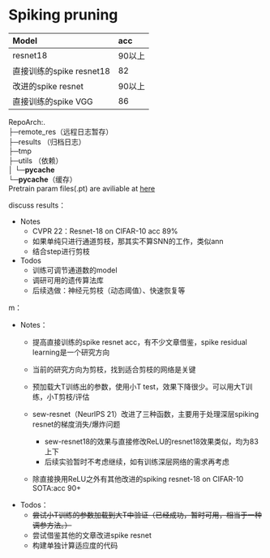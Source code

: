 # Spiking pruning
| Model                    | acc    |
| :----------------------- | :----- |
| resnet18                 | 90以上 |
| 直接训练的spike resnet18 | 82     |
| 改进的spike resnet       | 90以上 |
| 直接训练的spike VGG      | 86     |

RepoArch:.<br/>
├─remote_res（远程日志暂存）<br/>
├─results   （归档日志）<br/>
├─tmp       <br/>
├─utils     （依赖）<br/>
│  └─__pycache__<br/>
└─__pycache__（缓存）<br/>
Pretrain param files(.pt) are aviliable at <a href="https://drive.google.com/drive/folders/1aQkOARb6OVNwQGO5KQzV-QJoNhTwKm96?usp=drive_link">here</a>

discuss results：
+ Notes
  + CVPR 22：Resnet-18 on CIFAR-10 acc 89%
  + 如果单纯只进行通道剪枝，那其实不算SNN的工作，类似ann
  + 结合step进行剪枝
+ Todos
  + 训练可调节通道数的model
  + 调研可用的遗传算法库
  + 后续选做：神经元剪枝（动态阈值）、快速恢复等

m：
+ Notes：
  + 提高直接训练的spike resnet acc，有不少文章借鉴，spike residual learning是一个研究方向
  + 当前的研究方向为剪枝，找到适合剪枝的网络是关键
  + 预加载大T训练出的参数，使用小T test，效果下降很少。可以用大T训练，小T剪枝/评估
  + sew-resnet（NeurlPS 21）改进了三种函数，主要用于处理深层spiking resnet的梯度消失/爆炸问题

    + sew-resnet18的效果与直接修改ReLU的resnet18效果类似，均为83上下
    + 后续实验暂时不考虑继续，如有训练深层网络的需求再考虑
  + 除直接换用ReLU之外有其他改进的spiking resnet-18 on CIFAR-10 SOTA:acc 90+
+ Todos：
  + ~~尝试小T训练的参数加载到大T中验证（已经成功，暂时可用，相当于一种调参方法。）~~
  + 尝试借鉴其他的文章改进spike resnet
  + 构建单独计算适应度的代码

